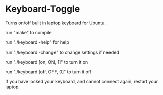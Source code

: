 # Keyboard-Toggle
Turns on/off built in laptop keyboard for Ubuntu. 


run "make" to compile

run "./keyboard -help" for help

run "./keyboard -change" to change settings if needed

run "./keyboard [on, ON, 1]" to turn it on

run "./keyboard [off, OFF, 0]" to turn it off


If you have locked your keyboard, and cannot
connect again, restart your laptop.

